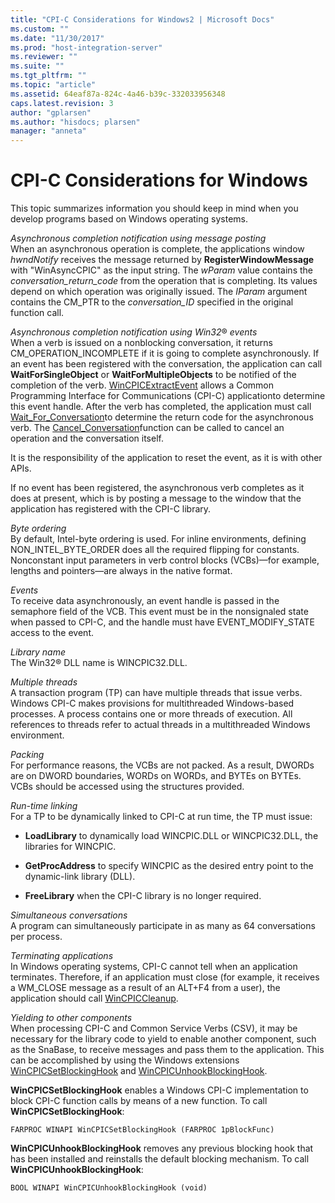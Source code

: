 ```yaml
---
title: "CPI-C Considerations for Windows2 | Microsoft Docs"
ms.custom: ""
ms.date: "11/30/2017"
ms.prod: "host-integration-server"
ms.reviewer: ""
ms.suite: ""
ms.tgt_pltfrm: ""
ms.topic: "article"
ms.assetid: 64eaf87a-824c-4a46-b39c-332033956348
caps.latest.revision: 3
author: "gplarsen"
ms.author: "hisdocs; plarsen"
manager: "anneta"
---
```

# CPI-C Considerations for Windows
This topic summarizes information you should keep in mind when you develop programs based on Windows operating systems.  
  
 *Asynchronous completion notification using message posting*  
 When an asynchronous operation is complete, the applications window *hwndNotify* receives the message returned by **RegisterWindowMessage** with "WinAsyncCPIC" as the input string. The *wParam* value contains the *conversation_return_code* from the operation that is completing. Its values depend on which operation was originally issued. The *IParam* argument contains the CM_PTR to the *conversation_ID* specified in the original function call.  
  
 *Asynchronous completion notification using Win32*®  *events*  
 When a verb is issued on a nonblocking conversation, it returns CM_OPERATION_INCOMPLETE if it is going to complete asynchronously. If an event has been registered with the conversation, the application can call **WaitForSingleObject** or **WaitForMultipleObjects** to be notified of the completion of the verb. [WinCPICExtractEvent](./wincpicextractevent2.md) allows a Common Programming Interface for Communications (CPI-C) applicationto determine this event handle. After the verb has completed, the application must call [Wait_For_Conversation](./wait-for-conversation-cpi-c-1.md)to determine the return code for the asynchronous verb. The [Cancel_Conversation](./cancel-conversation-cpi-c-2.md)function can be called to cancel an operation and the conversation itself.  
  
 It is the responsibility of the application to reset the event, as it is with other APIs.  
  
 If no event has been registered, the asynchronous verb completes as it does at present, which is by posting a message to the window that the application has registered with the CPI-C library.  
  
 *Byte ordering*  
 By default, Intel-byte ordering is used. For inline environments, defining NON_INTEL_BYTE_ORDER does all the required flipping for constants. Nonconstant input parameters in verb control blocks (VCBs)—for example, lengths and pointers—are always in the native format.  
  
 *Events*  
 To receive data asynchronously, an event handle is passed in the semaphore field of the VCB. This event must be in the nonsignaled state when passed to CPI-C, and the handle must have EVENT_MODIFY_STATE access to the event.  
  
 *Library name*  
 The Win32® DLL name is WINCPIC32.DLL.  
  
 *Multiple threads*  
 A transaction program (TP) can have multiple threads that issue verbs. Windows CPI-C makes provisions for multithreaded Windows-based processes. A process contains one or more threads of execution. All references to threads refer to actual threads in a multithreaded Windows environment.  
  
 *Packing*  
 For performance reasons, the VCBs are not packed. As a result, DWORDs are on DWORD boundaries, WORDs on WORDs, and BYTEs on BYTEs. VCBs should be accessed using the structures provided.  
  
 *Run-time linking*  
 For a TP to be dynamically linked to CPI-C at run time, the TP must issue:  
  
-   **LoadLibrary** to dynamically load WINCPIC.DLL or WINCPIC32.DLL, the libraries for WINCPIC.  
  
-   **GetProcAddress** to specify WINCPIC as the desired entry point to the dynamic-link library (DLL).  
  
-   **FreeLibrary** when the CPI-C library is no longer required.  
  
 *Simultaneous conversations*  
 A program can simultaneously participate in as many as 64 conversations per process.  
  
 *Terminating applications*  
 In Windows operating systems, CPI-C cannot tell when an application terminates. Therefore, if an application must close (for example, it receives a WM_CLOSE message as a result of an ALT+F4 from a user), the application should call [WinCPICCleanup](./wincpiccleanup2.md).  
  
 *Yielding to other components*  
 When processing CPI-C and Common Service Verbs (CSV), it may be necessary for the library code to yield to enable another component, such as the SnaBase, to receive messages and pass them to the application. This can be accomplished by using the Windows extensions [WinCPICSetBlockingHook](./wincpicsetblockinghook2.md) and [WinCPICUnhookBlockingHook](./wincpicunhookblockinghook2.md).  
  
 **WinCPICSetBlockingHook** enables a Windows CPI-C implementation to block CPI-C function calls by means of a new function. To call **WinCPICSetBlockingHook**:  
  
```  
FARPROC WINAPI WinCPICSetBlockingHook (FARPROC 1pBlockFunc)  
```  
  
 **WinCPICUnhookBlockingHook** removes any previous blocking hook that has been installed and reinstalls the default blocking mechanism. To call **WinCPICUnhookBlockingHook**:  
  
```  
BOOL WINAPI WinCPICUnhookBlockingHook (void)  
```